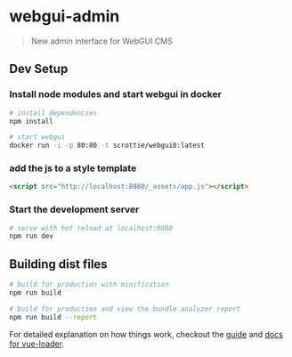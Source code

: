 # webgui-admin

> New admin interface for WebGUI CMS

## Dev Setup

### Install node modules and start webgui in docker
``` bash
# install dependencies
npm install

# start webgui
docker run -i -p 80:80 -t scrottie/webgui8:latest
```

### add the js to a style template
``` html
<script src="http://localhost:8080/_assets/app.js"></script>
```

### Start the development server
``` bash
# serve with hot reload at localhost:8080
npm run dev
```

## Building dist files

``` bash
# build for production with minification
npm run build

# build for production and view the bundle analyzer report
npm run build --report
```

For detailed explanation on how things work, checkout the [guide](http://vuejs-templates.github.io/webpack/) and [docs for vue-loader](http://vuejs.github.io/vue-loader).

